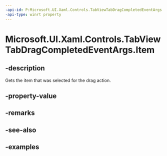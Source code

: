 ```yaml
---
-api-id: P:Microsoft.UI.Xaml.Controls.TabViewTabDragCompletedEventArgs.Item
-api-type: winrt property
---
```


# Microsoft.UI.Xaml.Controls.TabViewTabDragCompletedEventArgs.Item

<!--
public object Item { get; }
-->

## -description

Gets the item that was selected for the drag action.

## -property-value

## -remarks

## -see-also

## -examples

